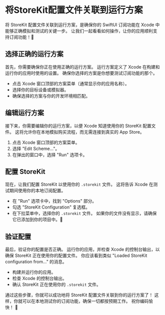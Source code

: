 ﻿# 将StoreKit配置文件关联到运行方案

将 StoreKit 配置文件关联到运行方案，是确保你的 SwiftUI 订阅功能在 Xcode 中能够正确模拟和测试的关键一步。 让我们一起看看如何操作，让你的应用顺利支持订阅功能！🚀

## 选择正确的运行方案

首先，你需要确保你正在使用正确的运行方案。 运行方案定义了 Xcode 在构建和运行你的应用时使用的设置。 确保你选择的方案是你想要测试订阅功能的那个。

*   点击 Xcode 窗口顶部的方案菜单（通常显示你的应用名称）。
*   选择你的目标设备或模拟器。
*   确保选择的方案与你的开发环境相匹配。

## 编辑运行方案

接下来，你需要编辑你的运行方案，以便 Xcode 知道使用你的 StoreKit 配置文件。 这将允许你在本地模拟购买流程，而无需连接到真实的 App Store。

1.  点击 Xcode 窗口顶部的方案菜单。
2.  选择 "Edit Scheme..."。
3.  在弹出的窗口中，选择 "Run" 选项卡。

## 配置 StoreKit

现在，让我们配置 StoreKit 以使用你的 `.storekit` 文件。 这将告诉 Xcode 在测试期间使用你的本地订阅配置。

*   在 "Run" 选项卡中，找到 "Options" 部分。
*   勾选 "StoreKit Configuration" 复选框。
*   在下拉菜单中，选择你的 `.storekit` 文件。 如果你的文件没有显示，请确保它已添加到你的项目中。🎉

## 验证配置

最后，验证你的配置是否正确。 运行你的应用，并检查 Xcode 的控制台输出，以确保 StoreKit 正在使用你的配置文件。 你应该看到类似 "Loaded StoreKit configuration from..." 的消息。

*   构建并运行你的应用。
*   检查 Xcode 的控制台输出。
*   确认 StoreKit 正在使用你的 `.storekit` 文件。

通过这些步骤，你就可以成功地将 StoreKit 配置文件关联到你的运行方案了！ 这样，你就可以在本地测试你的订阅功能，确保一切都按预期工作。 祝你编码愉快！ 🥳


